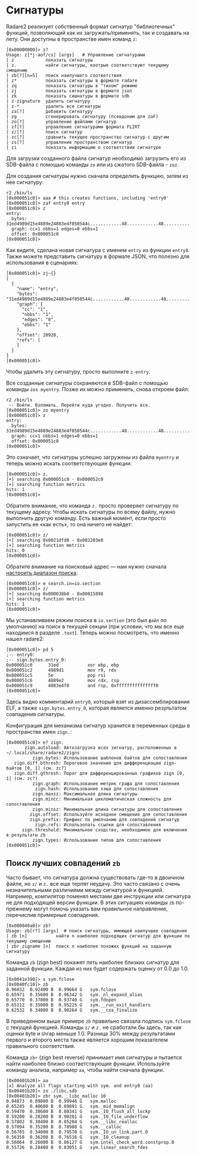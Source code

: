 # Сигнатуры

Radare2 реализует собственный формат сигнатур "библиотечных" функций, позволяющий как их загружать/применять, так и создавать на лету. Они доступны в пространстве имен команд `z`:

```
[0x00000000]> z?
Usage: z[*j-aof/cs] [args]   # Управление сигнатурами
| z            показать сигнатуры
| z.           найти сигнатуры, коотрые соответствуют текущему смещению
| zb[?][n=5]   поиск наилучшего соответствия
| z*           показать сигнатуры в формате radare
| zq           показать сигнатуры в "тихом" режиме
| zj           показать сигнатуры в формате json
| zk           показать сишнатуры в формате sdb
| z-zignature  удалить сигнатуру
| z-*          удалить все сигнатуры
| za[?]        добавить сигнатуру
| zg           сгенерировать сигнатуру (псевдоним для zaF)
| zo[?]        управление файлами сигнатур
| zf[?]        управление сигнатурами формата FLIRT
| z/[?]        поиск сигнатур
| zc[?]        сравнить текущее пространство сигнатур с другим
| zs[?]        управление пространством сигнатур
| zi           показать информацию о соответствии сигнатуре
```
Для загрузки созданного файла сигнатур необходимо загрузить его из SDB-файла с помощью команды `zo` или из сжатого SDB-файла - `zoz`.

Для создания сигнатуры нужно сначала определить функцию, затем из нее сигнатуру:
```
r2 /bin/ls
[0x000051c0]> aaa # this creates functions, including 'entry0'
[0x000051c0]> zaf entry0 entry
[0x000051c0]> z
entry:
  bytes: 31ed4989d15e4889e24883e4f050544c............48............48............ff..........f4
  graph: cc=1 nbbs=1 edges=0 ebbs=1
  offset: 0x000051c0
[0x000051c0]>
```
Как видите, сделана новая сигнатура с именем `entry` из функции `entry0`. Также можете представить сигнатуру в формате JSON, что полезно для использования в сценариях:
```
[0x000051c0]> zj~{}
[
  {
    "name": "entry",
    "bytes": "31ed4989d15e4889e24883e4f050544c............48............48............ff..........f4",
    "graph": {
      "cc": "1",
      "nbbs": "1",
      "edges": "0",
      "ebbs": "1"
    },
    "offset": 20928,
    "refs": [
    ]
  }
]
[0x000051c0]>
```
Чтобы удалить эту сигнатуру, просто выполните `z-entry`.

Все созданные сигнатуры сохраняются в SDB-файл с помощью команды `zos myentry`. Позже их можно применить, снова откроем файл:
```
r2 /bin/ls
 -- Войти. Взломать. Перейти куда угодно. Получить все.
[0x000051c0]> zo myentry
[0x000051c0]> z
entry:
  bytes: 31ed4989d15e4889e24883e4f050544c............48............48............ff..........f4
  graph: cc=1 nbbs=1 edges=0 ebbs=1
  offset: 0x000051c0
[0x000051c0]>
```
Это означает, что сигнатуры успешно загружены из файла `myentry` и теперь можно искать соответствующие функции:
```
[0x000051c0]> z.
[+] searching 0x000051c0 - 0x000052c0
[+] searching function metrics
hits: 1
[0x000051c0]>
```
Обратите внимание, что команда `z.` просто проверяет сигнатуру по текущему адресу. Чтобы искать сигнатуры по всему файлу, нужно выполнить другую команду. Есть важный момент, если просто запустить ее «как есть», то она ничего не найдет:
```
[0x000051c0]> z/
[+] searching 0x0021dfd0 - 0x002203e8
[+] searching function metrics
hits: 0
[0x000051c0]>
```
Обратите внимание на поисковый адрес — нам нужно сначала [настроить диапазон поиска](../search_bytes/configurating_the_search.md):
```
[0x000051c0]> e search.in=io.section
[0x000051c0]> z/
[+] searching 0x000038b0 - 0x00015898
[+] searching function metrics
hits: 1
[0x000051c0]>
```
Мы устанавливаем режим поиска в `io.section` (это был `файл` по умолчанию) на поиск в текущей секции (при условии, что мы все еще находимся в разделе `.text`).
Теперь можно посмотреть, что именно нашел radare2:
```
[0x000051c0]> pd 5
;-- entry0:
;-- sign.bytes.entry_0:
0x000051c0      31ed           xor ebp, ebp
0x000051c2      4989d1         mov r9, rdx
0x000051c5      5e             pop rsi
0x000051c6      4889e2         mov rdx, rsp
0x000051c9      4883e4f0       and rsp, 0xfffffffffffffff0
[0x000051c0]>
```
Здесь видно комментарий `entry0`, который взят из дизассемблирования ELF, а также
`sign.bytes.entry_0`, которая является именно результатом совпадения сигнатуры.

Конфигурация для механизма сигнатур хранится в переменных среды в пространстве имен `zign.`:
```
[0x000051c0]> e? zign.
       zign.autoload: Автозагрузка всех зигнатур, расположенных в ~/.local/share/radare2/zigns
          zign.bytes: Использование шаблонов байтов для сопоставления
   zign.diff.bthresh: Пороговое значение для дифференциации zign-байтов [0, 1] (см. zc?)
   zign.diff.gthresh: Порог для дифференцированных графиков zign [0, 1] (см. zc?)
          zign.graph: Использование метрик графа для сопоставления
           zign.hash: Использование хэша для сопоставления
          zign.maxsz: Максимальная длина сигнатуры
          zign.mincc: Минимальная цикломатическая сложность для сопоставления
          zign.minsz: Минимальная длина сигнатуры для сопоставления
         zign.offset: Используйте исходное смещение для сопоставления
         zign.prefix: Префикс по умолчанию для совпадений сигнатур
           zign.refs: Использолать ссылки для сопоставления
      zign.threshold: Минимальное сходство, необходимое для включения в результаты zb
          zign.types: Использование типов для сопоставления
[0x000051c0]>
```

## Поиск лучших совпадений `zb`

Часто бывает, что сигнатура должна существовать где-то в двоичном файле, но `z/` и `z.` все еще терпят неудачу. Это часто связано с очень незначительными различиями между сигнатурой и функцией. Например, компилятор поменял местами две инструкции или сигнатура не для подходящей версии функции. В этих ситуациях команды `zb` по-прежнему могут помочь указать вам правильное направление, перечислив примерные совпадения.

```
[0x000040a0]> zb?
Usage: zb[r?] [args]  # поиск сигнатуры, имеющей наилучшее совпадение
| zb [n]           найти n наиболее подходящих сигнатур для функции по текущему смещению
| zbr zigname [n]  поиск n наиболее похожих функций на заданную сигнатуру
```

Команда `zb` (zign best) покажет пять наиболее близких сигнатур для заданной
функции. Каждая из них будет содержать оценку от 0.0 до 1.0.

```
[0x0041e390]> s sym.fclose
[0x0040fc10]> zb
0.96032  0.92400 B  0.99664 G   sym.fclose
0.65971  0.35600 B  0.96342 G   sym._nl_expand_alias
0.65770  0.37800 B  0.93740 G   sym.fdopen
0.65112  0.35000 B  0.95225 G   sym.__run_exit_handlers
0.62532  0.34800 B  0.90264 G   sym.__cxa_finalize
```

В приведенном выше примере `zb` правильно связала подпись `sym.fclose` с текущей функцией. Команды `z/` и `z.` не сработали бы здесь, так как оценки `B`yte и `Gh`rap меньше 1.0. Разница 30% между результатами первого и второго места также является хорошим показателем правильного соответствия.

Команда `zbr` (zign best reverse) принимает имя сигнатуры и пытается найти
наиболее близко соответствующие функции. Используйте команду анализа, например `aa`, чтобы найти сначала функции.

```
[0x00401b20]> aa
[x] Analyze all flags starting with sym. and entry0 (aa)
[0x00401b20]> zo ./libc.sdb
[0x00401b20]> zbr sym.__libc_malloc 10
0.94873  0.89800 B  0.99946 G   sym.malloc
0.65245  0.40600 B  0.89891 G   sym._mid_memalign
0.59470  0.38600 B  0.80341 G   sym._IO_flush_all_lockp
0.59200  0.28200 B  0.90201 G   sym._IO_file_underflow
0.57802  0.30400 B  0.85204 G   sym.__libc_realloc
0.57094  0.35200 B  0.78988 G   sym.__calloc
0.56785  0.34000 B  0.79570 G   sym._IO_un_link.part.0
0.56358  0.36200 B  0.76516 G   sym._IO_cleanup
0.56064  0.26000 B  0.86127 G   sym.intel_check_word.constprop.0
0.55726  0.28400 B  0.83051 G   sym.linear_search_fdes
```
